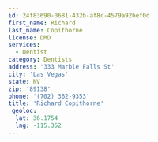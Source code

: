 ```yaml
---
id: 24f83690-0681-432b-af8c-4579a92bef0d
first_name: Richard
last_name: Copithorne
license: DMD
services:
  - Dentist
category: Dentists
address: '333 Marble Falls St'
city: 'Las Vegas'
state: NV
zip: '89138'
phone: '(702) 362-9353'
title: 'Richard Copithorne'
_geoloc:
  lat: 36.1754
  lng: -115.352
---
```

